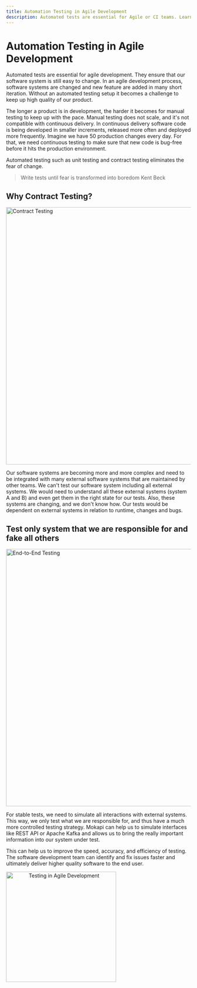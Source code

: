 ```yaml
---
title: Automation Testing in Agile Development
description: Automated tests are essential for Agile or CI teams. Learn how Mokapi helps to build better software faster
---
```

# Automation Testing in Agile Development

Automated tests are essential for agile development. They ensure that our software system is still 
easy to change. In an agile development process, software systems are changed and new feature are 
added in many short iteration. Without an automated testing setup it becomes a challenge to keep up 
high quality of our product.

The longer a product is in development, the harder it becomes for manual testing to keep up with the 
pace. Manual testing does not scale, and it's not compatible with continuous delivery. In continuous delivery
software code is being developed in smaller increments, released more often and deployed more frequently. 
Imagine we have 50 production changes every day. For that, we need continuous testing to make sure that new 
code is bug-free before it hits the production environment. 

Automated testing such as unit testing and contract testing eliminates the fear of change.

> Write tests until fear is transformed into boredom
> <span>Kent Beck</span>

## Why Contract Testing?

<img src="/e2e-testing.png" width="700" alt="Contract Testing" title="Contract Testing" />

Our software systems are becoming more and more complex and need to be integrated with many 
external software systems that are maintained by other teams. We can't test our software system including 
all external systems. We would need to understand all these external systems (system A and B) and even get 
them in the right state for our tests. Also, these systems are changing, and we don't know how. Our tests 
would be dependent on external systems in relation to runtime, changes and bugs.

## Test only system that we are responsible for and fake all others

<img src="/systemtest.png" width="700" alt="End-to-End Testing" title="End-to-End Testing" />

For stable tests, we need to simulate all interactions with external systems. This way, we only test 
what we are responsible for, and thus have a much more controlled testing strategy. Mokapi can help us 
to simulate interfaces like REST API or Apache Kafka and allows us to bring the really important information
into our system under test. 

This can help us to improve the speed, accuracy, and efficiency of testing. The 
software development team can identify and fix issues faster and ultimately deliver higher quality software
to the end user.

<img src="/betterfaster.png" width="300" alt="Testing in Agile Development" title="Testing in Agile Development" style="text-align: center;display: block;" />